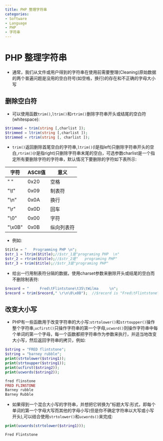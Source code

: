 ```yaml
---
title: PHP 整理字符串
categories:
- Software
- Language
- PHP
- 字符串
---
```

# PHP 整理字符串

- 通常，我们从文件或用户得到的字符串在使用前需要整理(Cleaning)原始数据的两个普遍问题是没用的空白符号(如空格，换行)的存在和不正确的字母大小写

## 删除空白符

- 可以使用函数`trim()`,`ltrim()`和`rtrim()`删除字符串开头或结尾的空白符(whitespace):

```PHP
$trimmed = trim(string [,charlist ]);
$trimmed = ltrim(string [,charlist ]);
$trimmed = rtrim(string [, charlist ]);
```

- `trim()`返回删除首尾空白的字符串,`ltrim()`(l是指left)只删除字符串开头的空白,`rtrim()`(r是指right)只删除字符串末尾的空白，可选参数charlist是一个指定所有要删除字符的字符串，默认情况下要删除的字符如下表所示:

| 字符   | ASCII值 | 意义       |
| ------ | ------- | ---------- |
| " "    | 0x20    | 空格       |
| "\t"   | 0x09    | 制表符     |
| "\n"   | 0x0A    | 换行       |
| "\r"   | 0x0D    | 回车       |
| "\0"   | 0x00    | 字符       |
| "\x0B" | 0x0B    | 纵向列表符 |

- 例如:

```php
Stitle = "   Programming PHP \n";
$str_1 = ltrim($title);//$str_1是"programing PHP  \n"
$str_2 = rtrim($title);//$str_2是"	programing PHP"
$str_3 = trim($title);//$str_3是"programing PHP"
```

- 给出一行用制表符分隔的数据，使用charset参数来删除开头或结尾的空白而不删除制表符:

```php
$record = "		Fred\tFlintstone\t35\tWilma		\n";
$record = trim($record," \r\n\0\x0B");	//$record is "Fred\tFlintstone\t35\tWilma"
```

##  改变大小写

- PHP有一些函数用于改变字符串的大小写:`strtolower()`和`strtoupper()`操作整个字符串,`ucfirst()`只操作字符串的第一个字母,`ucword()`则操作字符串中每个单词的第一个字母，每一个函数都把字符串作为参数来执行，并适当地改变大小写，然后返回字符串的拷贝，例如:

```php
$string = "FRED flintstone";
$string = "barney rubble";
print(strtolower($string1));
print(strtoupper($string1));
print(ucfirst($string2));
print(ucwords($string2));

fred flinstone
FRED FLINSTONE
Barney rubble
Barney Rubble
```

- 如果得到一个混合大小写的字符串，并想把它转换为"标题大写:形式，即每个单词的第一个字母大写而其他的字母小写(但是你不确定字符串以大写或小写开头),可以结合使用`strtolower()`和`ucwords()`来完成:

```php
print(ucwords(strtolower($string1)));

Fred Flintstone
```